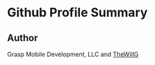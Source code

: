 # Github Profile Summary

## Author

Grasp Mobile Development, LLC and [TheWillG](https://www.thewillg.com)